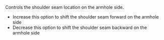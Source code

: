 ---
---

Controls the shoulder seam location on the armhole side.

- Increase this option to shift the shoulder seam forward on the armhole side
- Decrease this option to shift the shoulder seam backward on the armhole side


